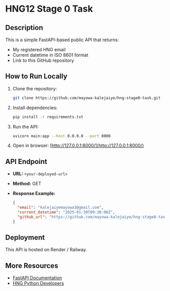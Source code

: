 # HNG12 Stage 0 Task

## Description

This is a simple FastAPI-based public API that returns:

- My registered HNG email
- Current datetime in ISO 8601 format
- Link to this GitHub repository

## How to Run Locally

1. Clone the repository:

   ```bash
   git clone https://github.com/mayowa-kalejaiye/hng-stage0-task.git
   ```

2. Install dependencies:

   ```bash
   pip install -r requirements.txt
   ```

3. Run the API:

   ```bash
   uvicorn main:app --host 0.0.0.0 --port 8000
   ```

4. Open in browser: [http://127.0.0.1:8000/](http://127.0.0.1:8000/)

## API Endpoint

- **URL:** `<your-deployed-url>`
- **Method:** GET
- **Response Example:**

  ```json
  {
    "email": "kalejaiyemayowa3@gmail.com",
    "current_datetime": "2025-01-30T09:30:00Z",
    "github_url": "https://github.com/mayowa-kalejaiye/hng-stage0-task.git"
  }
  ```

## Deployment

This API is hosted on Render / Railway.

## More Resources

- [FastAPI Documentation](https://fastapi.tiangolo.com/)
- [HNG Python Developers](https://hng.tech/hire/python-developers)
